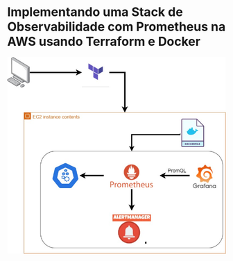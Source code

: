 # Implementando uma Stack de Observabilidade com Prometheus na AWS usando Terraform e Docker

[Artigo Medium Implementação passo a passo]: (https://medium.com/@joaonxavier_mnt/stack-de-observabilidade-do-prometheus-usando-terraform-e-docker-670ffbb7c3cb)



![Alt text](image.png)

